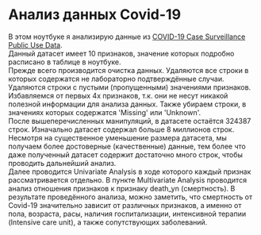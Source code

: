 # Анализ данных Covid-19
В этом ноутбуке я анализирую данные из [COVID-19 Case Surveillance Public Use Data](https://data.cdc.gov/Case-Surveillance/COVID-19-Case-Surveillance-Public-Use-Data/vbim-akqf).  
Данный датасет имеет 10 признаков, значение которых подробно расписано в таблице в ноутбуке.  
Прежде всего производится очистка данных. Удаляются все строки в которых содержатся не лабораторно  подтверждённые случаи. Удаляются строки с пустыми (пропущенными) значениями признаков. Избавляемся от первых 4х признаков, т.к. они не несут никакой полезной информации для анализа данных. Также убираем строки, в значениях которых содержатся 'Missing' или 'Unknown'.  
После вышеперечисленных манипуляций, в датасете остаётся 324387 строк. Изначально датасет содержал больше 8 миллионов строк. Несмотря на существенное уменьшение размера датасета, мы получаем более достоверные (качественные) данные, тем более что даже полученный датасет содержит достаточно много строк, чтобы проводить дальнейший анализ.  
Далее проводится Univariate Analysis в ходе которого каждый признак рассматривается отдельно. 
В пункте Multivariate Analysis проводится анализ отношения признаков к признаку death_yn (смертность).
В результате проведённого анализа, можно заметить, что смертность от Covid-19 значительно зависит от различных признаков, а именно от пола, возраста, расы, наличия госпитализации, интенсивной терапии (Intensive care unit), а также сопутствующих заболеваний.